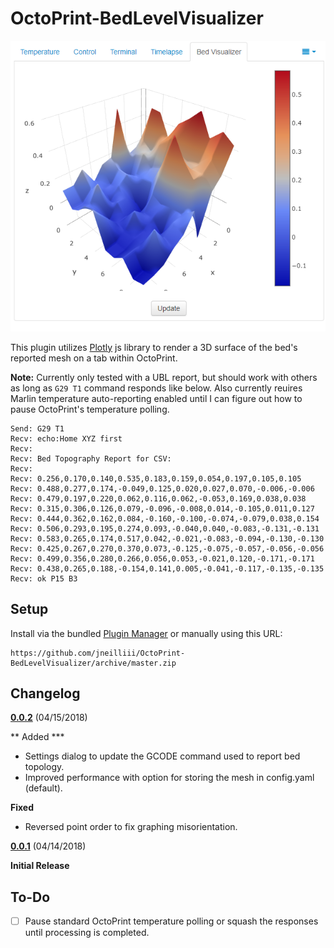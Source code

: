 # OctoPrint-BedLevelVisualizer

![screenshot](screenshot.png)

This plugin utilizes [Plotly](https://plot.ly/plotly-js-scientific-d3-charting-library/) js library to render a 3D surface of the bed's reported mesh on a tab within OctoPrint.

**Note:** Currently only tested with a UBL report, but should work with others as long as `G29 T1` command responds like below. Also currently reuires Marlin temperature auto-reporting enabled until I can figure out how to pause OctoPrint's temperature polling.

```
Send: G29 T1
Recv: echo:Home XYZ first
Recv: 
Recv: Bed Topography Report for CSV:
Recv: 
Recv: 0.256,0.170,0.140,0.535,0.183,0.159,0.054,0.197,0.105,0.105
Recv: 0.488,0.277,0.174,-0.049,0.125,0.020,0.027,0.070,-0.006,-0.006
Recv: 0.479,0.197,0.220,0.062,0.116,0.062,-0.053,0.169,0.038,0.038
Recv: 0.315,0.306,0.126,0.079,-0.096,-0.008,0.014,-0.105,0.011,0.127
Recv: 0.444,0.362,0.162,0.084,-0.160,-0.100,-0.074,-0.079,0.038,0.154
Recv: 0.506,0.293,0.195,0.274,0.093,-0.040,0.040,-0.083,-0.131,-0.131
Recv: 0.583,0.265,0.174,0.517,0.042,-0.021,-0.083,-0.094,-0.130,-0.130
Recv: 0.425,0.267,0.270,0.370,0.073,-0.125,-0.075,-0.057,-0.056,-0.056
Recv: 0.499,0.356,0.280,0.266,0.056,0.053,-0.021,0.120,-0.171,-0.171
Recv: 0.438,0.265,0.188,-0.154,0.141,0.005,-0.041,-0.117,-0.135,-0.135
Recv: ok P15 B3
```

## Setup

Install via the bundled [Plugin Manager](https://github.com/foosel/OctoPrint/wiki/Plugin:-Plugin-Manager)
or manually using this URL:

    https://github.com/jneilliii/OctoPrint-BedLevelVisualizer/archive/master.zip

## Changelog

**[0.0.2]** (04/15/2018)

** Added ***
  - Settings dialog to update the GCODE command used to report bed topology.
  - Improved performance with option for storing the mesh in config.yaml (default).

**Fixed**
  - Reversed point order to fix graphing misorientation.
	
**[0.0.1]** (04/14/2018)

**Initial Release**

[0.0.1]: https://github.com/jneilliii/OctoPrint-BedLevelVisualizer/tree/0.0.1
[0.0.2]: https://github.com/jneilliii/OctoPrint-BedLevelVisualizer/tree/0.0.2

## To-Do
- [ ] Pause standard OctoPrint temperature polling or squash the responses until processing is completed.